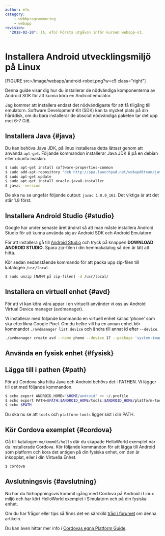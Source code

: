 ```yaml
---
author: efo
category:
    - webbprogrammering
    - webapp
revision:
  "2018-02-20": (A, efo) Första utgåvan inför kursen webapp-v3.
...
```

Installera Android utvecklingsmiljö på Linux
==================================

[FIGURE src=/image/webapp/android-robot.png?w=c5 class="right"]

Denna guide visar dig hur du installerar de nödvändiga komponenterna av Android SDK för att kunna köra en Android emulator.

Jag kommer att installera endast det nödvändigaste för att få tillgång till emulatorn. Software Development Kit (SDK) kan ta mycket plats på din hårddisk, om du bara installerar de absolut nödvändiga paketen tar det upp mot 6-7 GiB.



<!--more-->



Installera Java {#java}
--------------------------------------
Du kan behöva Java JDK, på linux installeras detta lättast genom att använda `apt-get`. Följande kommandon installerar Java JDK 8 på en debian eller ubuntu maskin.

```bash
$ sudo apt-get install software-properties-common
$ sudo add-apt-repository "deb http://ppa.launchpad.net/webupd8team/java/ubuntu xenial main"
$ sudo apt-get update
$ sudo apt-get install oracle-java8-installer
$ javac -version
```

De ska nu se ungefär följande output: `javac 1.8.0_161`. Det viktiga är att det står 1.8 först.

<!-- För att vi ska kunna bygga apparna behövs även byggsystemet gradle. Vi installerar detta genom att ladda ner en zip fil och packa ut den. Vi använder version 4.1 då det är den Cordova använder.

```bash
wget https://services.gradle.org/distributions/gradle-4.1-bin.zip
sudo mkdir /opt/gradle
sudo unzip -d /opt/gradle gradle-4.1-bin.zip
```

Vi lägger till gradle i PATHEN och ser att allt fungerar.

```bash
echo export PATH=$PATH:/opt/gradle/gradle-4.1/bin >> ~/.profile
source ~/.profile
gradle -v
``` -->



Installera Android Studio {#studio}
--------------------------------------
Google har under senaste året ändrat så att man måste installera Android Studio för att kunna använda sig av Android SDK och Android Emulatorn.

För att installera gå till [Android Studio](https://developer.android.com/studio/index.html) och tryck på knappen **DOWNLOAD ANDROID STUDIO**. Spara zip-filen i din hemmakatalog så den är lätt att hitta.

Kör sedan nedanstående kommando för att packa upp zip-filen till katalogen `/usr/local`.

```bash
$ sudo unzip [NAMN på zip-filen] -d /usr/local/
```



Installera en virtuell enhet {#avd}
--------------------------------------
För att vi kan köra våra appar i en virtuellt använder vi oss av Android Virtual Device manager (avdmanager).

Vi installerar med följande kommando en virtuell enhet kallad 'phone' som ska efterlikna Google Pixel. Om du hellre vill ha en annan enhet kör kommandot `./avdmanager list device` och ändra till annat id efter `--device`.

```bash
./avdmanager create avd --name phone --device 17 --package 'system-images;android-26;google_apis;x86_64'
```



Använda en fysisk enhet {#fysisk}
--------------------------------------



Lägga till i pathen {#path}
--------------------------------------
För att Cordova ska hitta Java och Android behövs det i PATHEN. Vi lägger till det med följande kommandon.

```bash
$ echo export ANDROID_HOME="$HOME/android" >> ~/.profile
$ echo export PATH=$PATH:$ANDROID_HOME/tools:$ANDROID_HOME/platform-tools >> ~/.profile
$ echo $PATH
```

Du ska nu se att `tools` och `platform-tools` ligger sist i din PATH.



Kör Cordova exemplet {#cordova}
--------------------------------------
Gå till katalogen `me/kmom05/hello` där du skapade HelloWorld exemplet när du installerade Cordova. Kör följande kommandon för att lägga till Android som platform och köra det antigen på din fysiska enhet, om den är inkopplat, eller i din Virtuella Enhet.

```bash
$ cordova
```



Avslutningsvis {#avslutning}
--------------------------------------
Nu har du förhoppningsvis kommit igång med Cordova på Android i Linux miljö och har kört HelloWorld exemplet i Simulatorn och på din fysiska enhet.

Om du har frågor eller tips så finns det en särskild [tråd i forumet](t/7311) om denna artikeln.

Du kan även hittar mer info i [Cordovas egna Platform Guide](https://cordova.apache.org/docs/en/latest/guide/platforms/ios/index.html).
